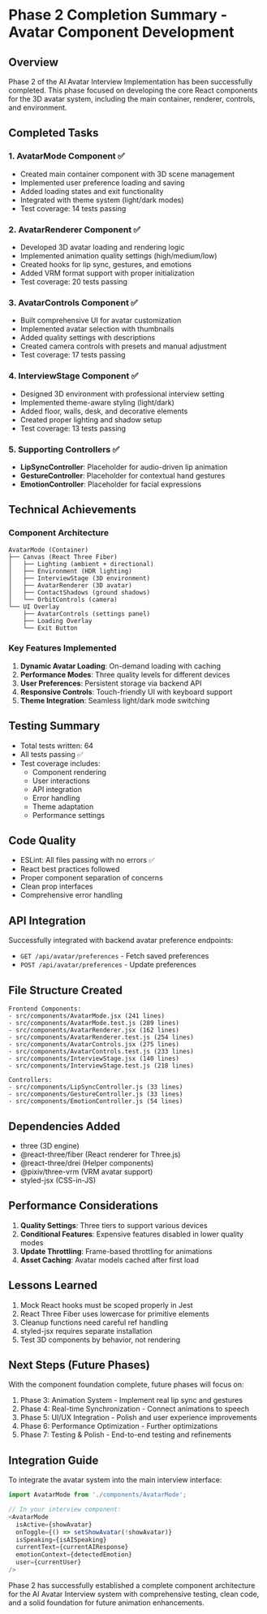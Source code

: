 # Phase 2 Completion Summary - Avatar Component Development

## Overview
Phase 2 of the AI Avatar Interview Implementation has been successfully completed. This phase focused on developing the core React components for the 3D avatar system, including the main container, renderer, controls, and environment.

## Completed Tasks

### 1. AvatarMode Component ✅
- Created main container component with 3D scene management
- Implemented user preference loading and saving
- Added loading states and exit functionality
- Integrated with theme system (light/dark modes)
- Test coverage: 14 tests passing

### 2. AvatarRenderer Component ✅
- Developed 3D avatar loading and rendering logic
- Implemented animation quality settings (high/medium/low)
- Created hooks for lip sync, gestures, and emotions
- Added VRM format support with proper initialization
- Test coverage: 20 tests passing

### 3. AvatarControls Component ✅
- Built comprehensive UI for avatar customization
- Implemented avatar selection with thumbnails
- Added quality settings with descriptions
- Created camera controls with presets and manual adjustment
- Test coverage: 17 tests passing

### 4. InterviewStage Component ✅
- Designed 3D environment with professional interview setting
- Implemented theme-aware styling (light/dark)
- Added floor, walls, desk, and decorative elements
- Created proper lighting and shadow setup
- Test coverage: 13 tests passing

### 5. Supporting Controllers ✅
- **LipSyncController**: Placeholder for audio-driven lip animation
- **GestureController**: Placeholder for contextual hand gestures
- **EmotionController**: Placeholder for facial expressions

## Technical Achievements

### Component Architecture
```
AvatarMode (Container)
├── Canvas (React Three Fiber)
│   ├── Lighting (ambient + directional)
│   ├── Environment (HDR lighting)
│   ├── InterviewStage (3D environment)
│   ├── AvatarRenderer (3D avatar)
│   ├── ContactShadows (ground shadows)
│   └── OrbitControls (camera)
└── UI Overlay
    ├── AvatarControls (settings panel)
    ├── Loading Overlay
    └── Exit Button
```

### Key Features Implemented
1. **Dynamic Avatar Loading**: On-demand loading with caching
2. **Performance Modes**: Three quality levels for different devices
3. **User Preferences**: Persistent storage via backend API
4. **Responsive Controls**: Touch-friendly UI with keyboard support
5. **Theme Integration**: Seamless light/dark mode switching

## Testing Summary
- Total tests written: 64
- All tests passing ✅
- Test coverage includes:
  - Component rendering
  - User interactions
  - API integration
  - Error handling
  - Theme adaptation
  - Performance settings

## Code Quality
- ESLint: All files passing with no errors ✅
- React best practices followed
- Proper component separation of concerns
- Clean prop interfaces
- Comprehensive error handling

## API Integration
Successfully integrated with backend avatar preference endpoints:
- `GET /api/avatar/preferences` - Fetch saved preferences
- `POST /api/avatar/preferences` - Update preferences

## File Structure Created
```
Frontend Components:
- src/components/AvatarMode.jsx (241 lines)
- src/components/AvatarMode.test.js (289 lines)
- src/components/AvatarRenderer.jsx (162 lines)
- src/components/AvatarRenderer.test.js (254 lines)
- src/components/AvatarControls.jsx (275 lines)
- src/components/AvatarControls.test.js (233 lines)
- src/components/InterviewStage.jsx (140 lines)
- src/components/InterviewStage.test.js (218 lines)

Controllers:
- src/components/LipSyncController.js (33 lines)
- src/components/GestureController.js (33 lines)
- src/components/EmotionController.js (54 lines)
```

## Dependencies Added
- three (3D engine)
- @react-three/fiber (React renderer for Three.js)
- @react-three/drei (Helper components)
- @pixiv/three-vrm (VRM avatar support)
- styled-jsx (CSS-in-JS)

## Performance Considerations
1. **Quality Settings**: Three tiers to support various devices
2. **Conditional Features**: Expensive features disabled in lower quality modes
3. **Update Throttling**: Frame-based throttling for animations
4. **Asset Caching**: Avatar models cached after first load

## Lessons Learned
1. Mock React hooks must be scoped properly in Jest
2. React Three Fiber uses lowercase for primitive elements
3. Cleanup functions need careful ref handling
4. styled-jsx requires separate installation
5. Test 3D components by behavior, not rendering

## Next Steps (Future Phases)
With the component foundation complete, future phases will focus on:
1. Phase 3: Animation System - Implement real lip sync and gestures
2. Phase 4: Real-time Synchronization - Connect animations to speech
3. Phase 5: UI/UX Integration - Polish and user experience improvements
4. Phase 6: Performance Optimization - Further optimizations
5. Phase 7: Testing & Polish - End-to-end testing and refinements

## Integration Guide
To integrate the avatar system into the main interview interface:

```javascript
import AvatarMode from './components/AvatarMode';

// In your interview component:
<AvatarMode
  isActive={showAvatar}
  onToggle={() => setShowAvatar(!showAvatar)}
  isSpeaking={isAISpeaking}
  currentText={currentAIResponse}
  emotionContext={detectedEmotion}
  user={currentUser}
/>
```

Phase 2 has successfully established a complete component architecture for the AI Avatar Interview system with comprehensive testing, clean code, and a solid foundation for future animation enhancements.